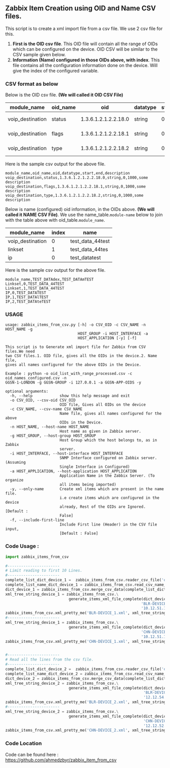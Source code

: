 ## Zabbix Item Creation using OID and Name CSV files.

This script is to create a xml import file from a csv file.
We use 2 csv file for this.

1. **First is the OID csv file**. This OID file will contain all the range of OIDs which can be configured on the device. OID CSV will be similar to the CSV sample given below.
2. **Information (Name) configured in those OIDs above, with index**. This file contains all the configuration information done on the device. Will give the index of the configured variable.
 

### CSV format as below 

Below is the OID csv file. **(We will called it OID CSV File)** 

module_name|oid_name|oid|datatype|start|end|description
-----------|------|------|------|------|------|---------
voip_destination|status|1.3.6.1.2.1.2.2.18.0|string|0|1000|some description
voip_destination|flags|1.3.6.1.2.1.2.2.18.1|string|0|1000|some description
voip_destination|type|1.3.6.1.2.1.2.2.18.2|string|0|1000|some description

Here is the sample csv output for the above file.
 
    module_name,oid_name,oid,datatype,start,end,description
    voip_destination,status,1.3.6.1.2.1.2.2.18.0,string,0,1000,some description
    voip_destination,flags,1.3.6.1.2.1.2.2.18.1,string,0,1000,some description
    voip_destination,type,1.3.6.1.2.1.2.2.18.2,string,0,1000,some description


Below is name (configured) oid information, in the OIDs above. **(We will called it NAME CSV File)**.
We use the name_table.`module-name` below to join with the table above with oid_table.`module_name`.

module_name|index|name
-----------|------|---------
voip_destination|0|test_data_44test
linkset|1|test_data_44tes
ip|0|test_datatest

Here is the sample csv output for the above file.

    module_name,TEST_DATAdex,TEST_DATAmTEST
    Linkset,0,TEST_DATA_44TEST
    Linkset,1,TEST_DATA_44TEST
    IP,0,TEST_DATATEST
    IP,1,TEST_DATAlTEST
    IP,2,TEST_DATAteTEST



### USAGE


    usage: zabbix_items_from_csv.py [-h] -o CSV_OID -c CSV_NAME -n HOST_NAME -g
                                    HOST_GROUP -i HOST_INTERFACE -a
                                    HOST_APPLICATION [-y] [-f]
    
    This script is to Generate xml import file for Zabbix from CSV files.We need
    two CSV files.1. OID file, gives all the OIDs in the device.2. Name file,
    gives all names configured for the above OIDs in the Device. 
    
    Example : python -o oid_list_with_range_processed.csv -c oid_names_configured.csv -n
    GGSN-1-LONDON -g GGSN-GROUP -i 127.0.0.1 -a GGSN-APP-OIDS -y
    
    optional arguments:
      -h, --help            show this help message and exit
      -o CSV_OID, --csv-oid CSV_OID
                            OID file, Gives all OIDs on the device
      -c CSV_NAME, --csv-name CSV_NAME
                            Name file, gives all names configured for the above
                            OIDs in the Device.
      -n HOST_NAME, --host-name HOST_NAME
                            Host name as given in Zabbix server.
      -g HOST_GROUP, --host-group HOST_GROUP
                            Host Group which the host belongs to, as in Zabbix
                            server.
      -i HOST_INTERFACE, --host-interface HOST_INTERFACE
                            SNMP Interface configured on Zabbix server. (Assuming
                            Single Interface in Configured)
      -a HOST_APPLICATION, --host-application HOST_APPLICATION
                            Application Name in the Zabbix Server. (To organize
                            all items being imported)
      -y, --only-name       Create xml items which are present in the name file.
                            i.e create items which are configured in the device
                            already, Rest of the OIDs are Ignored. [Default :
                            False]
      -f, --include-first-line
                            Include First line (Header) in the CSV file input,
                            [Default : False]
                            
### Code Usage :

```python
import zabbix_items_from_csv

#-----------------------
# Limit reading to first 10 Lines.
#-----------------------
complete_list_dict_device_1 =  zabbix_items_from_csv.reader_csv_file('oid_list_with_range_processed.csv', 10)
complete_list_name_dict_device_1 = zabbix_items_from_csv.read_csv_name_module('oid_names.csv')
dict_device_1 = zabbix_items_from_csv.merge_csv_data(complete_list_dict_device_1, complete_list_name_dict_device_1, True)
xml_tree_string_device_1 = zabbix_items_from_csv.\
                            generate_items_xml_file_complete(dict_device_1,
                                                            'BLR-DEVICE_1', 'BLR-DEVICE_1',
                                                            '10.12.51.11', 'DEVICE_1')
zabbix_items_from_csv.xml_pretty_me('BLR-DEVICE_1.xml', xml_tree_string_device_1)
#-----------------------
xml_tree_string_device_1 = zabbix_items_from_csv.\
                            generate_items_xml_file_complete(dict_device_1,
                                                            'CHN-DEVICE_1', 'CHN-DEVICE_1',
                                                            '10.12.51.11', 'DEVICE_1')
zabbix_items_from_csv.xml_pretty_me('CHN-DEVICE_1.xml', xml_tree_string_device_1)


#-----------------------
# Read all the lines from the csv file.
#-----------------------
complete_list_dict_device_2 =  zabbix_items_from_csv.reader_csv_file('oid_list_with_range_processed.csv')
complete_list_name_dict_device_2 = zabbix_items_from_csv.read_csv_name_module('oid_names.csv')
dict_device_2 = zabbix_items_from_csv.merge_csv_data(complete_list_dict_device_2, complete_list_name_dict_device_2)
xml_tree_string_device_2 = zabbix_items_from_csv.\
                            generate_items_xml_file_complete(dict_device_2,
                                                             'BLR-DEVICE_2', 'BLR-DEVICE_2',
                                                             '12.12.54.66', 'DEVICE_2')
zabbix_items_from_csv.xml_pretty_me('BLR-DEVICE_2.xml', xml_tree_string_device_2)
#-----------------------
xml_tree_string_device_2 = zabbix_items_from_csv.\
                            generate_items_xml_file_complete(dict_device_2,
                                                             'CHN-DEVICE_2', 'CHN-DEVICE_2',
                                                             '12.12.52.74', 'DEVICE_2')
zabbix_items_from_csv.xml_pretty_me('CHN-DEVICE_2.xml', xml_tree_string_device_2)
```

### Code Location 
Code can be found here : <https://github.com/ahmedzbyr/zabbix_item_from_csv>

